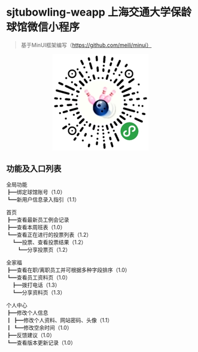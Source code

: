 # sjtubowling-weapp 上海交通大学保龄球馆微信小程序

> 基于MinUI框架编写（https://github.com/meili/minui）

<p align="center">
  <img src="https://github.com/dengnianchen/sjtubowling-weapp/blob/master/小程序二维码.jpg"/>
</p>

## 功能及入口列表

全局功能  
┣━绑定球馆账号（1.0）  
┗━新用户信息录入指引（1.1）

首页  
┣━查看最新员工例会记录  
┣━查看本周班表（1.0）  
┗━查看正在进行的投票列表（1.2）  
　┗━投票、查看投票结果（1.2）  
　　┗━分享投票页（1.2）

全家福  
┣━查看在职/离职员工并可根据多种字段排序（1.0）  
┗━查看员工资料页（1.0）  
　┣━拨打电话（1.3）  
　┗━分享资料页（1.3）

个人中心  
┣━修改个人信息  
┃ ┣━修改个人资料、网站密码、头像（1.1）  
┃ ┗━修改空余时间（1.0）  
┣━反馈建议（1.0）  
┗━查看版本更新记录（1.0）
